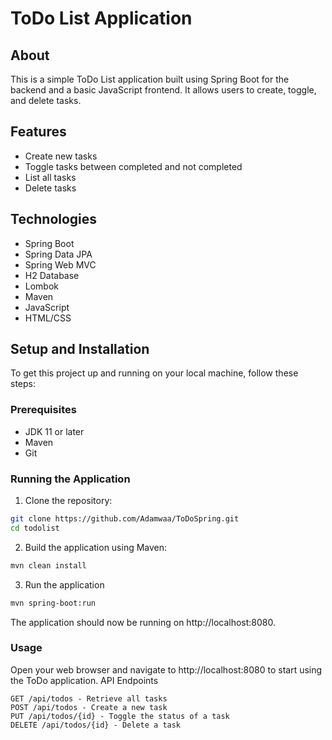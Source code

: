 # ToDo List Application

## About
This is a simple ToDo List application built using Spring Boot for the backend and a basic JavaScript frontend. It allows users to create, toggle, and delete tasks.

## Features
- Create new tasks
- Toggle tasks between completed and not completed
- List all tasks
- Delete tasks

## Technologies
- Spring Boot
- Spring Data JPA
- Spring Web MVC
- H2 Database
- Lombok
- Maven
- JavaScript
- HTML/CSS

## Setup and Installation
To get this project up and running on your local machine, follow these steps:

### Prerequisites
- JDK 11 or later
- Maven
- Git

### Running the Application

1. Clone the repository:
```bash
git clone https://github.com/Adamwaa/ToDoSpring.git
cd todolist
````

2. Build the application using Maven:
```bash
mvn clean install
````

3. Run the application
```bash
mvn spring-boot:run
````

The application should now be running on http://localhost:8080.

### Usage

Open your web browser and navigate to http://localhost:8080 to start using the ToDo application.
API Endpoints

    GET /api/todos - Retrieve all tasks
    POST /api/todos - Create a new task
    PUT /api/todos/{id} - Toggle the status of a task
    DELETE /api/todos/{id} - Delete a task
 
